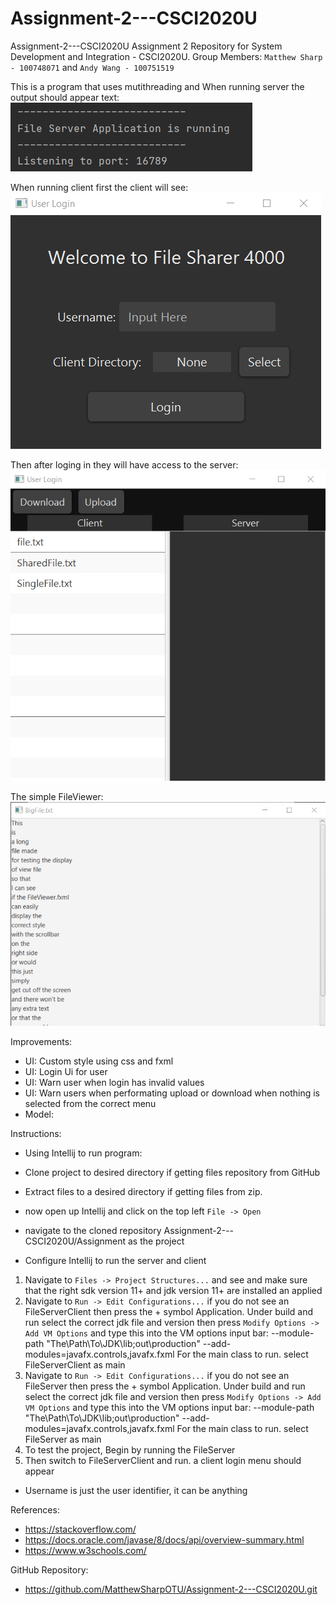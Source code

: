 # Assignment-2---CSCI2020U
Assignment-2---CSCI2020U Assignment 2 Repository for System Development and Integration - CSCI2020U.
Group Members: `Matthew Sharp - 100748071` and `Andy Wang - 100751519`

This is a program that uses mutithreading and 
When running server the output should appear text:
![Alt text](/ServerIndication.png)

When running client first the client will see:
![Alt text](/LoginWindow.png)

Then after loging in they will have access to the server:
![Alt text](/ClientUi.png)

The simple FileViewer:
![Alt text](/FileViewer.png)

Improvements:
- UI: Custom style using css and fxml
- UI: Login Ui for user
- UI: Warn user when login has invalid values
- UI: Warn users when performating upload or download when nothing is selected from the correct menu
- Model: 

Instructions:
- Using Intellij to run program:

- Clone project to desired directory if getting files repository from GitHub
- Extract files to a desired directory if getting files from zip.

- now open up Intellij and click on the top left `File -> Open`
- navigate to the cloned repository Assignment-2---CSCI2020U/Assignment as the project

- Configure Intellij to run the server and client
1. Navigate to `Files -> Project Structures...` and see and make sure that the right sdk version 11+ and jdk version 11+ are installed an applied
2. Navigate to `Run -> Edit Configurations...` if you do not see an FileServerClient then press the + symbol Application. Under build and run select the correct jdk file and version 
then press `Modify Options -> Add VM Options` and type this into the VM options input bar: --module-path "The\Path\To\JDK\lib;out\production" --add-modules=javafx.controls,javafx.fxml
	For the main class to run. select FileServerClient as main
3. Navigate to `Run -> Edit Configurations...` if you do not see an FileServer then press the + symbol Application. Under build and run select the correct jdk file and version 
	then press `Modify Options -> Add VM Options` and type this into the VM options input bar: --module-path "The\Path\To\JDK\lib;out\production" --add-modules=javafx.controls,javafx.fxml
	For the main class to run. select FileServer as main
4. To test the project, Begin by running the FileServer
5. Then switch to FileServerClient and run. a client login menu should appear

- Username is just the user identifier, it can be anything

References:
- https://stackoverflow.com/
- https://docs.oracle.com/javase/8/docs/api/overview-summary.html
- https://www.w3schools.com/

GitHub Repository:
- https://github.com/MatthewSharpOTU/Assignment-2---CSCI2020U.git
